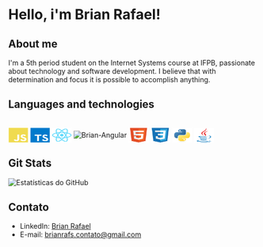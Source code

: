 # Hello, i'm Brian Rafael!

## About me

I'm a 5th period student on the Internet Systems course at IFPB, passionate about technology and software development. I believe that with determination and focus it is possible to accomplish anything.

## Languages ​​and technologies

<div style="display: inline_block"><br>
  <img align="center" alt="Brian-Js" height="30" width="40" src="https://raw.githubusercontent.com/devicons/devicon/master/icons/javascript/javascript-plain.svg">
  <img align="center" alt="Brian-Ts" height="30" width="40" src="https://raw.githubusercontent.com/devicons/devicon/master/icons/typescript/typescript-plain.svg">
  <img align="center" alt="Brian-React" height="30" width="40" src="https://raw.githubusercontent.com/devicons/devicon/master/icons/react/react-original.svg">
  <img align="center" alt="Brian-Angular" height="30" width="40" src="https://github.com/vorillaz/devicons/blob/master/!SVG/angular_simple.svg">
  <img align="center" alt="Brian-HTML" height="30" width="40" src="https://raw.githubusercontent.com/devicons/devicon/master/icons/html5/html5-original.svg">
  <img align="center" alt="Brian-CSS" height="30" width="40" src="https://raw.githubusercontent.com/devicons/devicon/master/icons/css3/css3-original.svg">
  <img align="center" alt="Brian-Python" height="30" width="40" src="https://raw.githubusercontent.com/devicons/devicon/master/icons/python/python-original.svg">
  <img align="center" alt="Brian-Java" height="30" width="40" src="https://raw.githubusercontent.com/devicons/devicon/master/icons/java/java-original.svg">
</div>

## Git Stats

![Estatísticas do GitHub](https://github-readme-stats.vercel.app/api?username=Brianrafs&show_icons=true&count_private=true&theme=radical)

## Contato

- LinkedIn: [Brian Rafael](www.linkedin.com/in/brianrafs)
- E-mail: brianrafs.contato@gmail.com



